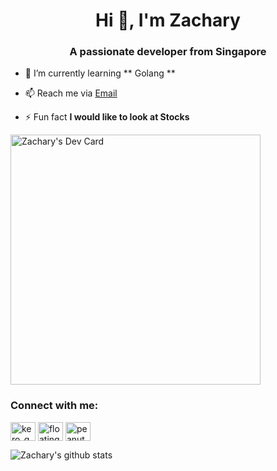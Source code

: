 <h1 align="center">Hi 👋, I'm Zachary</h1>
<h3 align="center">A passionate developer from Singapore</h3>


- 🌱 I’m currently learning ** Golang **

- 📫 Reach me via [Email](mailto:zac.hong01@gmail.com)

- ⚡ Fun fact **I would like to look at Stocks**

<a href="https://app.daily.dev/ZazzyDictionary"><img src="https://api.daily.dev/devcards/2264d9a5c5cf46eca1a549d8af118616.png?r=3og" width="400" alt="Zachary's Dev Card"/></a>

<h3 align="left">Connect with me:</h3>
<p align="left">
<a href="https://twitter.com/kero_gg" target="blank"><img align="center" src="https://cdn.jsdelivr.net/npm/simple-icons@3.0.1/icons/twitter.svg" alt="kero_gg" height="30" width="40" /></a>
<a href="https://codeforces.com/profile/floatingflower" target="blank"><img align="center" src="https://cdn.jsdelivr.net/npm/simple-icons@3.0.1/icons/codeforces.svg" alt="floatingflower" height="30" width="40" /></a>
<a href="https://leetcode.com/peanutkidde" target="blank"><img align="center" src="https://cdn.jsdelivr.net/npm/simple-icons@3.0.1/icons/leetcode.svg" alt="peanutkidde" height="30" width="40" /></a>
</p>

![Zachary's github stats](https://github-readme-stats.vercel.app/api?username=ZacharyHRQ&show_icons=true&theme=vue-dark)


